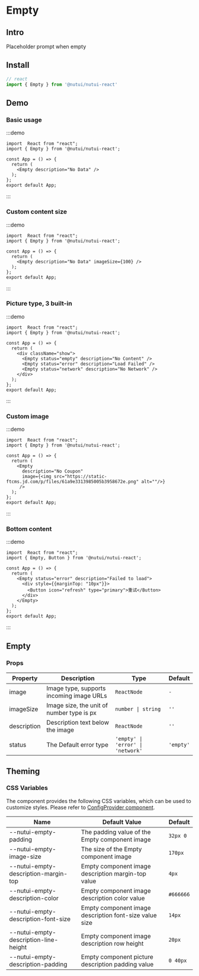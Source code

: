 #  Empty

## Intro

Placeholder prompt when empty

## Install

```javascript
// react
import { Empty } from '@nutui/nutui-react'
```

## Demo

### Basic usage
:::demo
```tsx
import  React from "react";
import { Empty } from '@nutui/nutui-react';

const App = () => {
  return (
    <Empty description="No Data" />
  );
};
export default App;
```
:::

### Custom content size
:::demo
```tsx
import  React from "react";
import { Empty } from '@nutui/nutui-react';

const App = () => {
  return (
    <Empty description="No Data" imageSize={100} />
  );
};
export default App;
```
:::

### Picture type, 3 built-in
:::demo
```tsx
import  React from "react";
import { Empty } from '@nutui/nutui-react';

const App = () => {
  return (
    <div className="show">
      <Empty status="empty" description="No Content" />
      <Empty status="error" description="Load Failed" />
      <Empty status="network" description="No Network" />
    </div>
  );
};
export default App;
```
:::

### Custom image
:::demo
```tsx
import  React from "react";
import { Empty } from '@nutui/nutui-react';

const App = () => {
  return (
    <Empty
      description="No Coupon" 
      image={<img src="https://static-ftcms.jd.com/p/files/61a9e3313985005b3958672e.png" alt=""/>}
     />
  );
};
export default App;
```
:::


### Bottom content
:::demo
```tsx
import  React from "react";
import { Empty, Button } from '@nutui/nutui-react';

const App = () => {
  return (
    <Empty status="error" description="Failed to load">
      <div style={{marginTop: "10px"}}>
        <Button icon="refresh" type="primary">重试</Button>
      </div>
    </Empty>
  );
};
export default App;
```
:::
## Empty

### Props

| Property    | Description                             | Type   | Default           |
|--------------|----------------------------------|--------|------------------|
| image         | Image type, supports incoming image URLs              | `ReactNode`       | `-` |
| imageSize        | Image size, the unit of number type is px                         | `number \| string` | `''`       |
| description         | Description text below the image | `ReactNode` | `''`                |
| status         | The Default error type | `'empty' \| 'error' \| 'network'` |  `'empty'`             |




## Theming

### CSS Variables

The component provides the following CSS variables, which can be used to customize styles. Please refer to [ConfigProvider component](#/en-US/component/configprovider).

| Name | Default Value | Default |
| --- | --- | --- |
| --nutui-empty-padding | The padding value of the Empty component image | `32px 0` |
| --nutui-empty-image-size | The size of the Empty component image | `170px` |
| --nutui-empty-description-margin-top | Empty component image description margin-top value | `4px` |
| --nutui-empty-description-color | Empty component image description color value | `#666666` |
| --nutui-empty-description-font-size | Empty component image description font-size value size | `14px` |
| --nutui-empty-description-line-height | Empty component image description row height | `20px` |
| --nutui-empty-description-padding | Empty component picture description padding value | `0 40px` |
